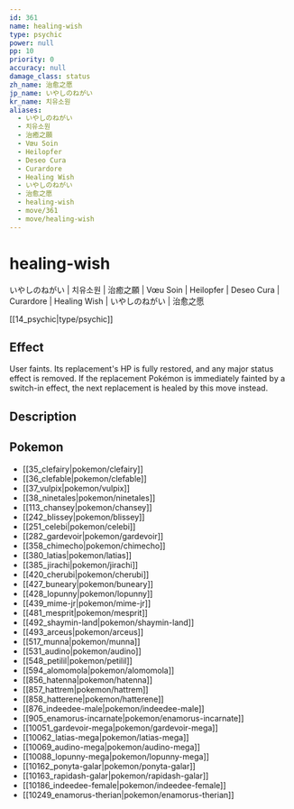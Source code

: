 ```yaml
---
id: 361
name: healing-wish
type: psychic
power: null
pp: 10
priority: 0
accuracy: null
damage_class: status
zh_name: 治愈之愿
jp_name: いやしのねがい
kr_name: 치유소원
aliases:
  - いやしのねがい
  - 치유소원
  - 治癒之願
  - Vœu Soin
  - Heilopfer
  - Deseo Cura
  - Curardore
  - Healing Wish
  - いやしのねがい
  - 治愈之愿
  - healing-wish
  - move/361
  - move/healing-wish
---
```

# healing-wish
    
いやしのねがい | 치유소원 | 治癒之願 | Vœu Soin | Heilopfer | Deseo Cura | Curardore | Healing Wish | いやしのねがい | 治愈之愿

[[14_psychic|type/psychic]]

## Effect

User faints.  Its replacement's HP is fully restored, and any major status effect is removed.  If the replacement Pokémon is immediately fainted by a switch-in effect, the next replacement is healed by this move instead.

## Description



## Pokemon

- [[35_clefairy|pokemon/clefairy]]
- [[36_clefable|pokemon/clefable]]
- [[37_vulpix|pokemon/vulpix]]
- [[38_ninetales|pokemon/ninetales]]
- [[113_chansey|pokemon/chansey]]
- [[242_blissey|pokemon/blissey]]
- [[251_celebi|pokemon/celebi]]
- [[282_gardevoir|pokemon/gardevoir]]
- [[358_chimecho|pokemon/chimecho]]
- [[380_latias|pokemon/latias]]
- [[385_jirachi|pokemon/jirachi]]
- [[420_cherubi|pokemon/cherubi]]
- [[427_buneary|pokemon/buneary]]
- [[428_lopunny|pokemon/lopunny]]
- [[439_mime-jr|pokemon/mime-jr]]
- [[481_mesprit|pokemon/mesprit]]
- [[492_shaymin-land|pokemon/shaymin-land]]
- [[493_arceus|pokemon/arceus]]
- [[517_munna|pokemon/munna]]
- [[531_audino|pokemon/audino]]
- [[548_petilil|pokemon/petilil]]
- [[594_alomomola|pokemon/alomomola]]
- [[856_hatenna|pokemon/hatenna]]
- [[857_hattrem|pokemon/hattrem]]
- [[858_hatterene|pokemon/hatterene]]
- [[876_indeedee-male|pokemon/indeedee-male]]
- [[905_enamorus-incarnate|pokemon/enamorus-incarnate]]
- [[10051_gardevoir-mega|pokemon/gardevoir-mega]]
- [[10062_latias-mega|pokemon/latias-mega]]
- [[10069_audino-mega|pokemon/audino-mega]]
- [[10088_lopunny-mega|pokemon/lopunny-mega]]
- [[10162_ponyta-galar|pokemon/ponyta-galar]]
- [[10163_rapidash-galar|pokemon/rapidash-galar]]
- [[10186_indeedee-female|pokemon/indeedee-female]]
- [[10249_enamorus-therian|pokemon/enamorus-therian]]

